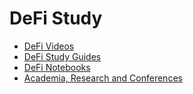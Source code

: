 # DeFi Study

- [DeFi Videos](https://www.youtube.com/playlist?list=PL5qIcLndifC2r6-9M4iV2UPMX6NvCjhe0)
- [DeFi Study Guides](https://docs.google.com/document/d/1Sb-CyRFgzsTpBWrOBVlZnaPvqO5-n8pIX1cwtZLwk64/edit?usp=sharing)
- [DeFi Notebooks](https://docs.google.com/document/d/1w65YfyzsP04kpZsQ1nv5FzKPG0kPryDrkz5HE_BUcWs/edit?usp=sharing)
- [Academia, Research and Conferences](academia_research_conferences)

